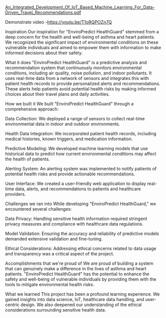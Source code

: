 
[An_Integrated_Development_Of_IoT_Based_Machine_Learning_For_Data-Driven_Travel_Recommendations.pdf](https://github.com/user-attachments/files/16178423/An_Integrated_Development_Of_IoT_Based_Machine_Learning_For_Data-Driven_Travel_Recommendations.pdf)

Demonstrate video -https://youtu.be/T1oRQPOZn7Q 

Inspiration
Our inspiration for "EnviroPredict HealthGuard" stemmed from a deep concern for the health and well-being of asthma and heart patients. We recognized the significant impact of environmental conditions on these vulnerable individuals and aimed to empower them with information to make informed decisions about their safety.

What it does
"EnviroPredict HealthGuard" is a predictive analysis and recommendation system that continuously monitors environmental conditions, including air quality, noise pollution, and indoor pollutants. It uses real-time data from a network of sensors and integrates this with patient health records to provide personalized alerts and recommendations. These alerts help patients avoid potential health risks by making informed choices about their travel plans and daily activities.

How we built it
We built "EnviroPredict HealthGuard" through a comprehensive approach:

Data Collection: We deployed a range of sensors to collect real-time environmental data in indoor and outdoor environments.

Health Data Integration: We incorporated patient health records, including medical histories, known triggers, and medication information.

Predictive Modeling: We developed machine learning models that use historical data to predict how current environmental conditions may affect the health of patients.

Alerting System: An alerting system was implemented to notify patients of potential health risks and provide actionable recommendations.

User Interface: We created a user-friendly web application to display real-time data, alerts, and recommendations to patients and healthcare providers.

Challenges we ran into
While developing "EnviroPredict HealthGuard," we encountered several challenges:

Data Privacy: Handling sensitive health information required stringent privacy measures and compliance with healthcare data regulations.

Model Validation: Ensuring the accuracy and reliability of predictive models demanded extensive validation and fine-tuning.

Ethical Considerations: Addressing ethical concerns related to data usage and transparency was a critical aspect of the project.

Accomplishments that we're proud of
We are proud of building a system that can genuinely make a difference in the lives of asthma and heart patients. "EnviroPredict HealthGuard" has the potential to enhance the safety and well-being of vulnerable individuals by providing them with the tools to mitigate environmental health risks.

What we learned
This project has been a profound learning experience. We gained insights into data science, IoT, healthcare data handling, and user-centric design. We also deepened our understanding of the ethical considerations surrounding sensitive health data.

